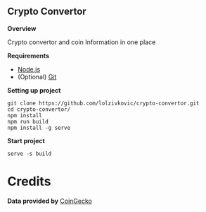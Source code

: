 ## Crypto Convertor
**Overview**

Crypto convertor and coin Information in one place

**Requirements**

- [Node.js](https://nodejs.org/en/)
- (Optional) [Git](https://git-scm.com/)

**Setting up project**

```
git clone https://github.com/lolzivkovic/crypto-convertor.git
cd crypto-convertor/
npm install
npm run build
npm install -g serve
```
**Start project**
```
serve -s build
```
# Credits

**Data provided by** [CoinGecko](https://www.coingecko.com)